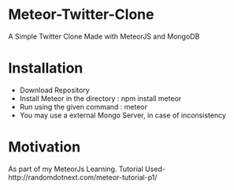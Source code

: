 # Meteor-Twitter-Clone
A Simple Twitter Clone Made with MeteorJS and MongoDB

<h1>Installation</h1>
<ul>
<li>Download Repository</li>
<li>Install Meteor in the directory : npm install meteor</li>
<li>Run using the given command : meteor
<li>You may use a external Mongo Server, in case of inconsistency
</ul>


<h1>Motivation</h1>
As part of my MeteorJs Learning. Tutorial Used-http://randomdotnext.com/meteor-tutorial-p1/

